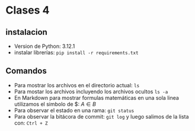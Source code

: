 # Clases 4
## instalacion
- Version de Python: 3.12.1
- instalar librerías: `pip install -r requirements.txt`

## Comandos
- Para mostrar los archivos en el directorio actual: `ls`
- Para mostar los archivos incluyendo los archivos ocultos `ls -a`
- En Markdown para mostrar formulas matemáticas en una sola linea utilizamos el simbolo de $: $A  \in B$
- Para observar el estado en una rama: `git status`
- Para observar la bitácora de commit: `git log` y luego salimos de la lista con: `Ctrl + Z`
